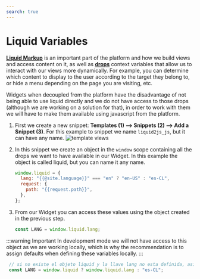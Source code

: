 ```yaml
---
search: true
---
```


# Liquid Variables

[**Liquid Markup**](/en/platform/channels/liquid-markup.html) is an important part of the platform and how we build views and access content on it, as well as [**drops**](/en/platform/channels/liquid-markup.html#drops) context variables that allow us to interact with our views more dynamically. For example, you can determine which content to display to the user according to the target they belong to, or hide a menu depending on the page you are visiting, etc.

Widgets when decoupled from the platform have the disadvantage of not being able to use liquid directly and we do not have access to those drops (although we are working on a solution for that), in order to work with them we will have to make them available using javascript from the platform.

1. First we create a new snippet: **Templates (1) —> Snippets (2) —> Add a Snippet (3)**. For this example to snippet we name `liquid2js_js`, but it can have any name. ![template views](/assets/img/widgets/template_snippets.png)

2. In this snippet we create an object in the `window` scope containing all the drops we want to have available in our Widget. In this example the object is called liquid, but you can name it any name.

   ```js
   window.liquid = {
     lang: "{{@site.language}}" === "en" ? "en-US" : "es-CL",
     request: {
       path: "{{request.path}}",
     },
   };
   ```

3. From our Widget you can access these values using the object created in the previous step.

   ```js
   const LANG = window.liquid.lang;
   ```

:::warning
Important In development mode we will not have access to this object as we are working locally, which is why the recommendation is to assign defaults when defining these variables locally.
:::

  ```js
   // si no existe el objeto liquid y la llave lang no esta definida, asignamos 'es-CL' por defecto
   const LANG = window.liquid ? window.liquid.lang : "es-CL";
   ```